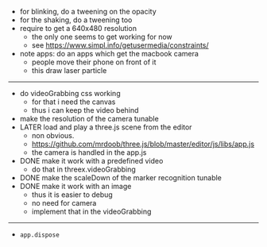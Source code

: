 - for blinking, do a tweening on the opacity
- for the shaking, do a tweening too
- require to get a 640x480 resolution
  - the only one seems to get working for now
  - see https://www.simpl.info/getusermedia/constraints/
- note apps: do an apps which get the macbook camera 
  - people move their phone on front of it
  - this draw laser particle

---

- do videoGrabbing css working
  - for that i need the canvas
  - thus i can keep the video behind
- make the resolution of the camera tunable
- LATER load and play a three.js scene from the editor
  - non obvious.
  - https://github.com/mrdoob/three.js/blob/master/editor/js/libs/app.js
  - the camera is handled in the app.js
- DONE make it work with a predefined video
  - do that in threex.videoGrabbing
- DONE make the scaleDown of the marker recognition tunable
- DONE make it work with an image
  - thus it is easier to debug
  - no need for camera
  - implement that in the videoGrabbing

---

- ```app.dispose```

